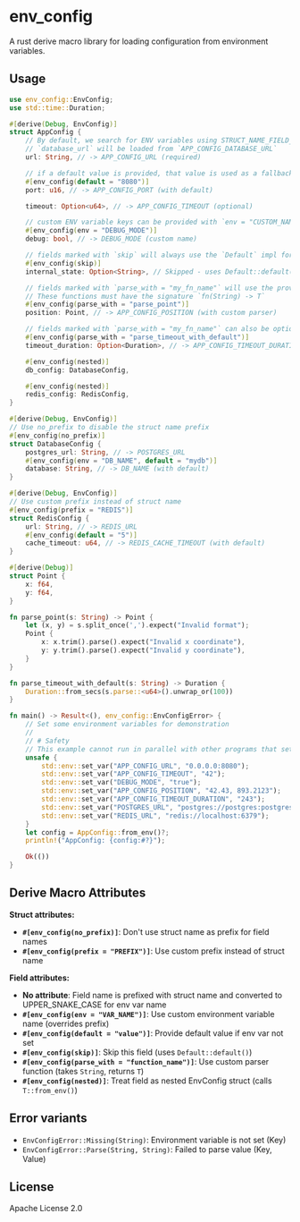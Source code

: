# env_config

A rust derive macro library for loading configuration from environment variables.

## Usage

```rust
use env_config::EnvConfig;
use std::time::Duration;

#[derive(Debug, EnvConfig)]
struct AppConfig {
    // By default, we search for ENV variables using STRUCT_NAME_FIELD_NAME in SCREAMING_SNAKE_CASE.
    // `database_url` will be loaded from `APP_CONFIG_DATABASE_URL`
    url: String, // -> APP_CONFIG_URL (required)

    // if a default value is provided, that value is used as a fallback
    #[env_config(default = "8080")]
    port: u16, // -> APP_CONFIG_PORT (with default)

    timeout: Option<u64>, // -> APP_CONFIG_TIMEOUT (optional)

    // custom ENV variable keys can be provided with `env = "CUSTOM_NAME"`
    #[env_config(env = "DEBUG_MODE")]
    debug: bool, // -> DEBUG_MODE (custom name)

    // fields marked with `skip` will always use the `Default` impl for the type
    #[env_config(skip)]
    internal_state: Option<String>, // Skipped - uses Default::default()

    // fields marked with `parse_with = "my_fn_name"` will use the provided function to parse the env variable.
    // These functions must have the signature `fn(String) -> T`
    #[env_config(parse_with = "parse_point")]
    position: Point, // -> APP_CONFIG_POSITION (with custom parser)

    // fields marked with `parse_with = "my_fn_name"` can also be optional
    #[env_config(parse_with = "parse_timeout_with_default")]
    timeout_duration: Option<Duration>, // -> APP_CONFIG_TIMEOUT_DURATION (with custom parser that provides defaults)

    #[env_config(nested)]
    db_config: DatabaseConfig,

    #[env_config(nested)]
    redis_config: RedisConfig,
}

#[derive(Debug, EnvConfig)]
// Use no_prefix to disable the struct name prefix
#[env_config(no_prefix)]
struct DatabaseConfig {
    postgres_url: String, // -> POSTGRES_URL
    #[env_config(env = "DB_NAME", default = "mydb")]
    database: String, // -> DB_NAME (with default)
}

#[derive(Debug, EnvConfig)]
// Use custom prefix instead of struct name
#[env_config(prefix = "REDIS")]
struct RedisConfig {
    url: String, // -> REDIS_URL
    #[env_config(default = "5")]
    cache_timeout: u64, // -> REDIS_CACHE_TIMEOUT (with default)
}

#[derive(Debug)]
struct Point {
    x: f64,
    y: f64,
}

fn parse_point(s: String) -> Point {
    let (x, y) = s.split_once(',').expect("Invalid format");
    Point {
        x: x.trim().parse().expect("Invalid x coordinate"),
        y: y.trim().parse().expect("Invalid y coordinate"),
    }
}

fn parse_timeout_with_default(s: String) -> Duration {
    Duration::from_secs(s.parse::<u64>().unwrap_or(100))
}

fn main() -> Result<(), env_config::EnvConfigError> {
    // Set some environment variables for demonstration
    //
    // # Safety
    // This example cannot run in parallel with other programs that set/remove ENV variables
    unsafe {
        std::env::set_var("APP_CONFIG_URL", "0.0.0.0:8080");
        std::env::set_var("APP_CONFIG_TIMEOUT", "42");
        std::env::set_var("DEBUG_MODE", "true");
        std::env::set_var("APP_CONFIG_POSITION", "42.43, 893.2123");
        std::env::set_var("APP_CONFIG_TIMEOUT_DURATION", "243");
        std::env::set_var("POSTGRES_URL", "postgres://postgres:postgres@0.0.0.0:5432");
        std::env::set_var("REDIS_URL", "redis://localhost:6379");
    }
    let config = AppConfig::from_env()?;
    println!("AppConfig: {config:#?}");

    Ok(())
}
```

## Derive Macro Attributes

**Struct attributes:**
- **`#[env_config(no_prefix)]`**: Don't use struct name as prefix for field names
- **`#[env_config(prefix = "PREFIX")]`**: Use custom prefix instead of struct name

**Field attributes:**
- **No attribute**: Field name is prefixed with struct name and converted to UPPER_SNAKE_CASE for env var name
- **`#[env_config(env = "VAR_NAME")]`**: Use custom environment variable name (overrides prefix)
- **`#[env_config(default = "value")]`**: Provide default value if env var not set
- **`#[env_config(skip)]`**: Skip this field (uses `Default::default()`)
- **`#[env_config(parse_with = "function_name")]`**: Use custom parser function (takes `String`, returns `T`)
- **`#[env_config(nested)]`**: Treat field as nested EnvConfig struct (calls `T::from_env()`)

## Error variants

- `EnvConfigError::Missing(String)`: Environment variable is not set (Key)
- `EnvConfigError::Parse(String, String)`: Failed to parse value (Key, Value)


## License

Apache License 2.0
